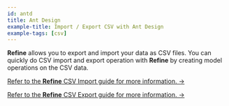 ```yaml
---
id: antd
title: Ant Design
example-title: Import / Export CSV with Ant Design
example-tags: [csv]
---
```


**Refine** allows you to export and import your data as CSV files. You can quickly do CSV import and export operation with **Refine** by creating model operations on the CSV data.

[Refer to the **Refine** CSV Import guide for more information. →](/docs/advanced-tutorials/import-export/csv-import/)

[Refer to the **Refine** CSV Export guide for more information. →](/docs/advanced-tutorials/import-export/csv-export/)

<CodeSandboxExample path="import-export-antd" />
